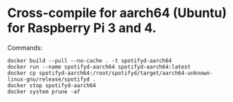 # Cross-compile for aarch64 (Ubuntu) for Raspberry Pi 3 and 4.

Commands:
```shell
docker build --pull --no-cache . -t spotifyd-aarch64
docker run --name spotifyd-aarch64 spotifyd-aarch64:latest
docker cp spotifyd-aarch64:/root/spotifyd/target/aarch64-unknown-linux-gnu/release/spotifyd .
docker stop spotifyd-aarch64
docker system prune -af
```

